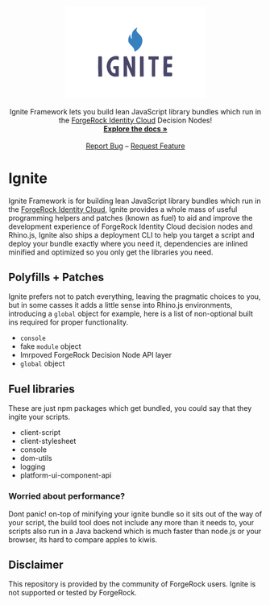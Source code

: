 <div align="center">
  <a href="https://github.com/adam-cyclones/Ignite">
    <img src="docs/images/ignite-logo.png" alt="Ignite Logo" width="280">
  </a>

  <p align="center">
    Ignite Framework lets you build lean JavaScript library bundles which run in the <a href='https://backstage.forgerock.com/docs/idcloud/latest/home.html'>ForgeRock Identity Cloud</a> Decision Nodes!
    <br />
    <a href="https://adam-cyclones.github.io/Ignite/#/"><strong>Explore the docs »</strong></a>
    <br />
    <br />
    <a href="https://github.com/adam-cyclones/Ignite/issues">Report Bug</a>
    –
    <a href="https://github.com/adam-cyclones/Ignite/issues">Request Feature</a>
  </p>
</div>

# Ignite

Ignite Framework is for building lean JavaScript library bundles which run in the <a href='https://backstage.forgerock.com/docs/idcloud/latest/home.html'>ForgeRock Identity Cloud</a>, Ignite provides a whole mass of useful programming helpers and patches (known as fuel) to aid and improve the development experience of ForgeRock Identity Cloud decision nodes and Rhino.js, Ignite also ships a deployment CLI to help you target a script and deploy your bundle exactly where you need it, dependencies are inlined minified and optimized so you only get the libraries you need.

## Polyfills + Patches

Ignite prefers not to patch everything, leaving the pragmatic choices to you, but in some casses it adds a little sense into Rhino.js environments, introducing a `global` object for example, here is a list of non-optional built ins required for proper functionality.

- `console`
- fake `module` object
- Imrpoved ForgeRock Decision Node API layer
- `global` object

## Fuel libraries

These are just npm packages which get bundled, you could say that they ingite your scripts.

- client-script
- client-stylesheet
- console
- dom-utils
- logging
- platform-ui-component-api

### Worried about performance?

Dont panic! on-top of minifying your ignite bundle so it sits out of the way of your script, the build tool does not include any more than it needs to, your scripts also run in a Java backend which is much faster than node.js or your browser, its hard to compare apples to kiwis.

## Disclaimer

This repository is provided by the community of ForgeRock users. Ignite is not supported or tested by ForgeRock.
